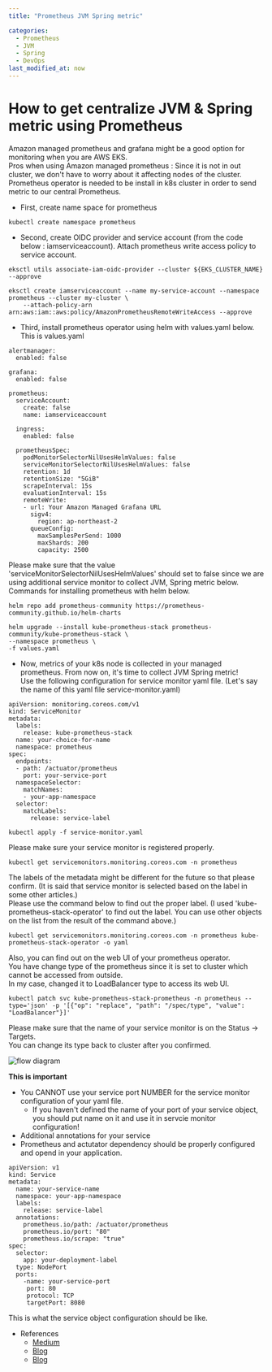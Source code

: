 ```yaml
---
title: "Prometheus JVM Spring metric"

categories: 
  - Prometheus
  - JVM
  - Spring
  - DevOps
last_modified_at: now
---
```

# How to get centralize JVM & Spring metric using Prometheus
Amazon managed prometheus and grafana might be a good option for monitoring when you are AWS EKS. <br>
Pros when using Amazon managed prometheus : Since it is not in out cluster, we don't have to worry about it affecting nodes of the cluster. <br>
Prometheus operator is needed to be install in k8s cluster in order to send metric to our central Prometheus. <br>

- First, create name space for prometheus
```
kubectl create namespace prometheus
```
- Second, create OIDC provider and service account (from the code below : iamserviceaccount). Attach prometheus write access policy to service account.
```
eksctl utils associate-iam-oidc-provider --cluster ${EKS_CLUSTER_NAME} --approve

eksctl create iamserviceaccount --name my-service-account --namespace prometheus --cluster my-cluster \
    --attach-policy-arn arn:aws:iam::aws:policy/AmazonPrometheusRemoteWriteAccess --approve
```
- Third, install prometheus operator using helm with values.yaml below. <br>
This is values.yaml
```
alertmanager:
  enabled: false

grafana:
  enabled: false

prometheus:
  serviceAccount:
    create: false
    name: iamserviceaccount

  ingress:
    enabled: false

  prometheusSpec:
    podMonitorSelectorNilUsesHelmValues: false
    serviceMonitorSelectorNilUsesHelmValues: false
    retention: 1d
    retentionSize: "5GiB"
    scrapeInterval: 15s
    evaluationInterval: 15s
    remoteWrite:
    - url: Your Amazon Managed Grafana URL
      sigv4:
        region: ap-northeast-2
      queueConfig:
        maxSamplesPerSend: 1000
        maxShards: 200
        capacity: 2500
```
Please make sure that the value 'serviceMonitorSelectorNilUsesHelmValues' should set to false since we are using additional service monitor to collect JVM, Spring metric below. <br>
Commands for installing prometheus with helm below.
```
helm repo add prometheus-community https://prometheus-community.github.io/helm-charts
```
```
helm upgrade --install kube-prometheus-stack prometheus-community/kube-prometheus-stack \
--namespace prometheus \
-f values.yaml
```
- Now, metrics of your k8s node is collected in your managed prometheus.
From now on, it's time to collect JVM Spring metric! <br>
Use the following configuration for service monitor yaml file. (Let's say the name of this yaml file service-monitor.yaml)
```
apiVersion: monitoring.coreos.com/v1
kind: ServiceMonitor
metadata:
  labels:
    release: kube-prometheus-stack
  name: your-choice-for-name
  namespace: prometheus
spec:
  endpoints:
  - path: /actuator/prometheus
    port: your-service-port
  namespaceSelector:
    matchNames:
    - your-app-namespace
  selector:
    matchLabels:
      release: service-label
```
```
kubectl apply -f service-monitor.yaml
```

Please make sure your service monitor is registered properly.
```
kubectl get servicemonitors.monitoring.coreos.com -n prometheus
```

The labels of the metadata might be different for the future so that please confirm. (It is said that service monitor is selected based on the label in some other articles.) <br>
Please use the command below to find out the proper label. (I used 'kube-prometheus-stack-operator' to find out the label. You can use other objects on the list from the result of the command above.)
```
kubectl get servicemonitors.monitoring.coreos.com -n prometheus kube-prometheus-stack-operator -o yaml
```

Also, you can find out on the web UI of your prometheus operator. <br>
You have change type of the prometheus since it is set to cluster which cannot be accessed from outside. <br>
In my case, changed it to LoadBalancer type to access its web UI.
```
kubectl patch svc kube-prometheus-stack-prometheus -n prometheus --type='json' -p '[{"op": "replace", "path": "/spec/type", "value": "LoadBalancer"}]'
```
Please make sure that the name of your service monitor is on the Status -> Targets. <br>
You can change its type back to cluster after you confirmed. <br>

![flow diagram](/img/prometheus-custom-metrics-elements.png)

**This is important**
- You CANNOT use your service port NUMBER for the service monitor configuration of your yaml file.
  - If you haven't defined the name of your port of your service object, you should put name on it and use it in servcie monitor configuration!
- Additional annotations for your service
- Prometheus and actutator dependency should be properly configured and opend in your application.
```
apiVersion: v1
kind: Service
metadata:
  name: your-service-name
  namespace: your-app-namespace
  labels:
    release: service-label
  annotations:
    prometheus.io/path: /actuator/prometheus
    prometheus.io/port: "80"
    prometheus.io/scrape: "true"
spec:
  selector:
    app: your-deployment-label
  type: NodePort
  ports:
    -name: your-service-port
     port: 80
     protocol: TCP
     targetPort: 8080
```
This is what the service object configuration should be like.

* References
  * [Medium](https://medium.com/@damindubandara/configuring-jvm-monitoring-dashboard-in-grafana-using-spring-boot-actuator-with-prometheus-and-e7142b5e4c81)
  * [Blog](https://fabianlee.org/2022/07/07/prometheus-monitoring-a-custom-service-using-servicemonitor-and-prometheusrule/)
  * [Blog](https://malwareanalysis.tistory.com/602)
